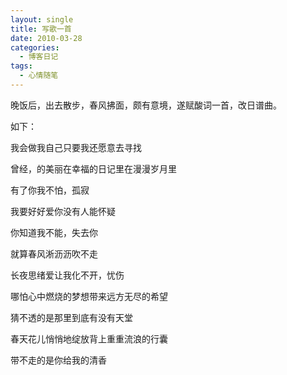 ```yaml
---
layout: single
title: 写歌一首
date: 2010-03-28
categories:
  - 博客日记
tags:
  - 心情随笔
---
```


晚饭后，出去散步，春风拂面，颇有意境，遂赋酸词一首，改日谱曲。

如下：

我会做我自己只要我还愿意去寻找

曾经，的美丽在幸福的日记里在漫漫岁月里

有了你我不怕，孤寂

我要好好爱你没有人能怀疑

你知道我不能，失去你

就算春风淅沥沥吹不走

长夜思绪爱让我化不开，忧伤

哪怕心中燃烧的梦想带来远方无尽的希望

猜不透的是那里到底有没有天堂

春天花儿悄悄地绽放背上重重流浪的行囊

带不走的是你给我的清香

